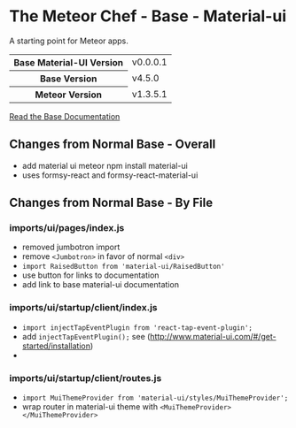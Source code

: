 # The Meteor Chef - Base - Material-ui
A starting point for Meteor apps.

<table>
  <tbody>
      <tr>
      <th>Base Material-UI Version</th>
      <td>v0.0.0.1</td>
    </tr>
    <tr>
      <th>Base Version</th>
      <td>v4.5.0</td>
    </tr>
    <tr>
      <th>Meteor Version</th>
      <td>v1.3.5.1</td>
    </tr>
  </tbody>
</table>

[Read the Base Documentation](http://themeteorchef.com/base)


## Changes from Normal Base - Overall

* add material ui meteor npm install material-ui
* uses formsy-react and formsy-react-material-ui

## Changes from Normal Base - By File

### imports/ui/pages/index.js

* removed jumbotron import
* remove `<Jumbotron>` in favor of normal `<div>`
* `import RaisedButton from 'material-ui/RaisedButton'`
* use button for links to documentation
* add link to base material-ui documentation

### imports/ui/startup/client/index.js

* `import injectTapEventPlugin from 'react-tap-event-plugin';` 
* add `injectTapEventPlugin();` see (http://www.material-ui.com/#/get-started/installation)
* 

### imports/ui/startup/client/routes.js

* `import MuiThemeProvider from 'material-ui/styles/MuiThemeProvider';`
* wrap router in material-ui theme with `<MuiThemeProvider></MuiThemeProvider>`
